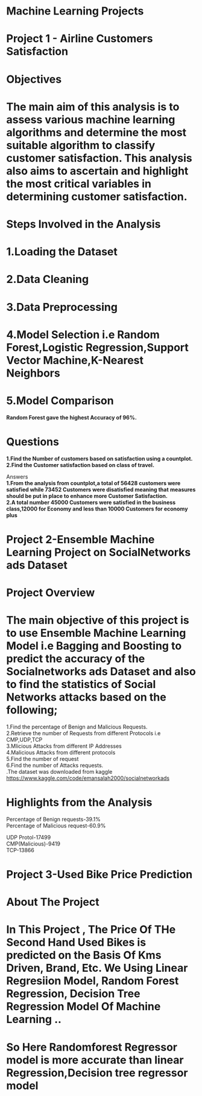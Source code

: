 # Machine Learning Projects
# Project 1 - Airline Customers Satisfaction      
 # Objectives           
 # The main aim of this analysis is to assess various machine learning algorithms and determine the most suitable algorithm to classify customer satisfaction. This analysis also aims to ascertain and highlight the most critical variables in determining customer satisfaction.
 
 # Steps Involved in the Analysis        
 # 1.Loading the Dataset                 
 # 2.Data Cleaning       
 # 3.Data Preprocessing
 # 4.Model Selection i.e Random Forest,Logistic Regression,Support Vector Machine,K-Nearest Neighbors         
 # 5.Model Comparison    
   **Random Forest gave the highest Accuracy of 96%.**    
   # Questions    
  **1.Find  the Number of customers based on satisfaction using a countplot.**            
   **2.Find the Customer satisfaction based on class of travel.**     

   Answers      
  **1.From the analysis from countplot,a total of 56428 customers were satisfied while 73452 Customers were disatisfied meaning that**
  **measures should be put in place to enhance more Customer Satisfaction.**           
   **2.A total number 45000 Customers were satisfied in the business class,12000 for Economy and less than 10000 Customers for economy plus**
 
# Project 2-Ensemble Machine Learning Project on SocialNetworks ads Dataset
# Project Overview
# The main objective of this project is to use Ensemble Machine Learning Model i.e Bagging and Boosting to predict the accuracy of the Socialnetworks ads Dataset and also to find the statistics of Social Networks attacks based on the following;             
1.Find the percentage of Benign and Malicious Requests.          
2.Retrieve the number of Requests from different Protocols i.e CMP,UDP,TCP                
3.Mlicious Attacks from different IP Addresses                
4.Malicious Attacks from different protocols              
5.Find the number of request               
6.Find the number of Attacks requests.              
.The dataset was downloaded from  kaggle   https://www.kaggle.com/code/emansalah2000/socialnetworkads    

# Highlights from the Analysis  
Percentage of Benign requests-39.1%             
Percentage of Malicious request-60.9%              

UDP Protol-17499     
CMP(Malicious)-9419                            
TCP-13866    

# Project 3-Used Bike Price Prediction
# About The Project 
# In This Project , The Price Of THe Second Hand Used Bikes is predicted on the Basis Of Kms Driven, Brand, Etc. We Using Linear Regresiion Model, Random Forest Regression, Decision Tree Regression Model Of Machine Learning ..



# So Here Randomforest Regressor model is more accurate than linear Regression,Decision tree regressor model



